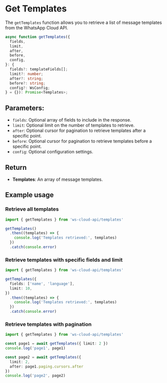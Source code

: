 # Get Templates

[<Badge type="tip" text="api docs" />](https://developers.facebook.com/docs/whatsapp/business-management-api/message-templates)

The `getTemplates` function allows you to retrieve a list of message templates from the WhatsApp Cloud API.

```ts
async function getTemplates({
  fields,
  limit,
  after,
  before,
  config,
}: {
  fields?: templateFields[];
  limit?: number;
  after?: string;
  before?: string;
  config?: WsConfig;
} = {}): Promise<Templates>;
```

## Parameters:

- `fields`: Optional array of fields to include in the response.
- `limit`: Optional limit on the number of templates to retrieve.
- `after`: Optional cursor for pagination to retrieve templates after a specific point.
- `before`: Optional cursor for pagination to retrieve templates before a specific point.
- `config`: Optional configuration settings.

## Return

- **Templates**: An array of message templates.

## Example usage

### Retrieve all templates

```ts
import { getTemplates } from 'ws-cloud-api/templates'

getTemplates()
  .then((templates) => {
    console.log('Templates retrieved:', templates)
  })
  .catch(console.error)
```

### Retrieve templates with specific fields and limit

```ts
import { getTemplates } from 'ws-cloud-api/templates'

getTemplates({
  fields: ['name', 'language'],
  limit: 10,
})
  .then((templates) => {
    console.log('Templates retrieved:', templates)
  })
  .catch(console.error)
```

### Retrieve templates with pagination

```ts
import { getTemplates } from 'ws-cloud-api/templates'

const page1 = await getTemplates({ limit: 2 })
console.log('page1', page1)

const page2 = await getTemplates({
  limit: 2,
  after: page1.paging.cursors.after
})
console.log('page2', page2)
```